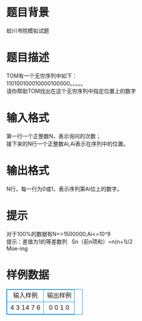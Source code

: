 # 

 
 # 题目背景 
蛟川书院模拟试题 

 
 # 题目描述 
TOM有一个无穷序列中如下：<BR>110100100010000100000。。。。。<BR>请你帮助TOM找出在这个无穷序列中指定位置上的数字<BR> 

 
 # 输入格式 
第一行一个正整数N，表示询问的次数；<BR>接下来的N行一个正整数Ai,Ai表示在序列中的位置。<BR> 

 
 # 输出格式 
N行，每一行为0或1，表示序列第Ai位上的数字。 

 
 # 提示 
对于100%的数据有N&lt;=1500000,Ai&lt;=10^9<BR>提示：差值为1的等差数列&nbsp;&nbsp;&nbsp;Sn（前n项和）=n(n+1)/2<BR>Moe-ing 
# 样例数据
<style>
        table,table tr th, table tr td { border:1px solid #0094ff; }
        table { width: 200px; min-height: 25px; line-height: 25px; text-align: center; border-collapse: collapse;}   
    </style>
<table>
	<tr>
		<td>输入样例</td>
		<td>输出样例</td>
	</tr>
<tr><td>4
3
14
7
6
</td><td>0
0
1
0</td></tr></table>
